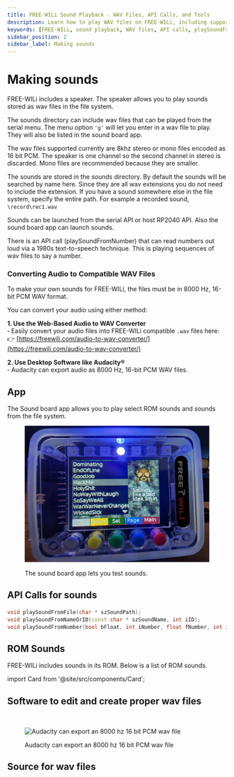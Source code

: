 ```yaml
---
title: FREE-WILi Sound Playback - WAV Files, API Calls, and Tools
description: Learn how to play WAV files on FREE-WILi, including supported formats, API calls for sound playback, and tools for editing WAV files. Explore ROM sounds and resources.
keywords: [FREE-WILi, sound playback, WAV files, API calls, playSoundFromFile, playSoundFromNameOrID, playSoundFromNumber, Audacity, ROM sounds, WAV file sources]
sidebar_position: 2
sidebar_label: Making sounds
---
```


# Making sounds

FREE-WILi includes a speaker. The speaker allows you to play sounds stored as wav files in the file system.

The sounds directory can include wav files that can be played from the serial menu. The menu option `'g'` will let you enter in a wav file to play. They will also be listed in the sound board app.

The wav files supported currently are 8khz stereo or mono files encoded as 16 bit PCM. The speaker is one channel so the second channel in stereo is discarded. Mono files are recommended because they are smaller.

The sounds are stored in the sounds directory. By default the sounds will be searched by name here. Since they are all wav extensions you do not need to include the extension. If you have a sound somewhere else in the file system, specify the entire path. For example a recorded sound, `\record\rec1.wav`

Sounds can be launched from the serial API or host RP2040 API. Also the sound board app can launch sounds.

There is an API call (playSoundFromNumber) that can read numbers out loud via a 1980s text-to-speech technique. This is playing sequences of wav files to say a number.

### Converting Audio to Compatible WAV Files

To make your own sounds for FREE-WILi, the files must be in 8000 Hz, 16-bit PCM WAV format.

You can convert your audio using either method:

**1. Use the Web-Based Audio to WAV Converter** <br/>
  ‐ Easily convert your audio files into FREE-WILi compatible `.wav` files here:<br/>
 👉 [https://freewili.com/audio-to-wav-converter/](https://freewili.com/audio-to-wav-converter/)

**2. Use Desktop Software like Audacity®** <br/>
  ‐ Audacity can export audio as 8000 Hz, 16-bit PCM WAV files.


## App

The Sound board app allows you to play select ROM sounds and sounds from the file system.

<div class="text--center">

<figure>

![The sound board app lets you test sounds.](../../assets/sound-app.webp "The sound board app lets you test sounds.")
<figcaption>The sound board app lets you test sounds.</figcaption>
</figure>
</div>

## API Calls for sounds

```cpp
void playSoundFromFile(char * szSoundPath);
void playSoundFromNameOrID(const char * szSoundName, int iID);
void playSoundFromNumber(bool bFloat, int iNumber, float fNumber, int iFloatDigits);
```

## ROM Sounds

FREE-WILi includes sounds in its ROM. Below is a list of ROM sounds.

import Card from '@site/src/components/Card'; 

<Card 
  title="FwROMAudioAssets.pdf"
  description="pdf"
  link="/downloads/FwROMAudioAssets.pdf" 
  imageUrl="/img/png-download.png"
/>

## Software to edit and create proper wav files

<Card 
  title="Home"
  description="Audacity ®"
  link="https://www.audacityteam.org/" 
  imageUrl="/img/Audacity.svg"
/>

<br/>

<div class="text--center">

<figure>

![Audacity can export an 8000 hz 16 bit PCM wav file](../../assets/edit-wav-files.png "Audacity can export an 8000 hz 16 bit PCM wav file")
<figcaption>Audacity can export an 8000 hz 16 bit PCM wav file</figcaption>
</figure>
</div>

## Source for wav files 

<Card 
  title="WavSource.com: Free Wav Files and Sound Bites"
  description=""
  link="https://www.wavsource.com/" 
  imageUrl="https://www.wavsource.com/favicon.ico"
/>